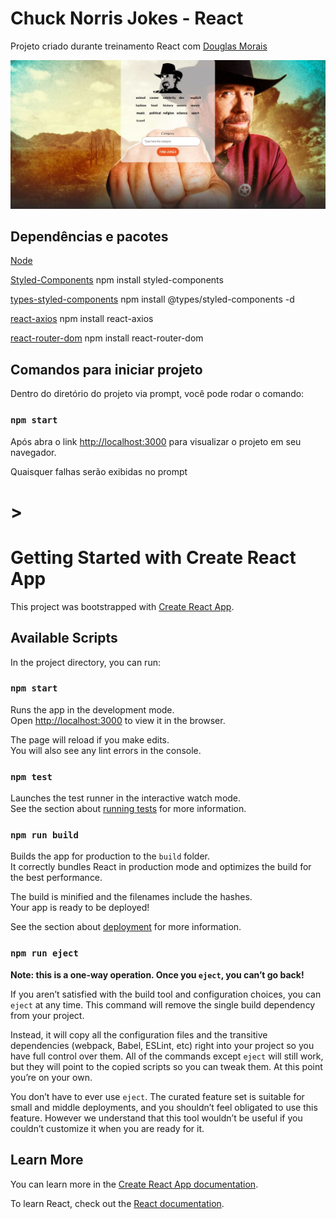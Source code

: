 # Chuck Norris Jokes - React


Projeto criado durante treinamento React com [Douglas Morais](https://github.com/mrdouglasmorais)


![Capa do Projeto](/docs/capa.jpg)


## Dependências e pacotes


[Node](https://nodejs.org/en/)


[Styled-Components](https://styled-components.com/) npm install styled-components


[types-styled-components](https://www.npmjs.com/package/@types/styled-components) npm install  @types/styled-components -d


[react-axios](https://www.npmjs.com/package/react-axios) npm install react-axios


[react-router-dom](https://www.npmjs.com/package/react-router-dom) npm install react-router-dom


## Comandos para iniciar projeto


Dentro do diretório do projeto via prompt, você pode rodar o comando:


### `npm start`


Após abra o link [http://localhost:3000](http://localhost:3000) para visualizar o projeto em seu navegador.


Quaisquer falhas serão exibidas no prompt


# >

# Getting Started with Create React App

This project was bootstrapped with [Create React App](https://github.com/facebook/create-react-app).

## Available Scripts

In the project directory, you can run:

### `npm start`

Runs the app in the development mode.\
Open [http://localhost:3000](http://localhost:3000) to view it in the browser.

The page will reload if you make edits.\
You will also see any lint errors in the console.

### `npm test`

Launches the test runner in the interactive watch mode.\
See the section about [running tests](https://facebook.github.io/create-react-app/docs/running-tests) for more information.

### `npm run build`

Builds the app for production to the `build` folder.\
It correctly bundles React in production mode and optimizes the build for the best performance.

The build is minified and the filenames include the hashes.\
Your app is ready to be deployed!

See the section about [deployment](https://facebook.github.io/create-react-app/docs/deployment) for more information.

### `npm run eject`

**Note: this is a one-way operation. Once you `eject`, you can’t go back!**

If you aren’t satisfied with the build tool and configuration choices, you can `eject` at any time. This command will remove the single build dependency from your project.

Instead, it will copy all the configuration files and the transitive dependencies (webpack, Babel, ESLint, etc) right into your project so you have full control over them. All of the commands except `eject` will still work, but they will point to the copied scripts so you can tweak them. At this point you’re on your own.

You don’t have to ever use `eject`. The curated feature set is suitable for small and middle deployments, and you shouldn’t feel obligated to use this feature. However we understand that this tool wouldn’t be useful if you couldn’t customize it when you are ready for it.

## Learn More

You can learn more in the [Create React App documentation](https://facebook.github.io/create-react-app/docs/getting-started).

To learn React, check out the [React documentation](https://reactjs.org/).
